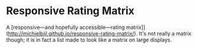 # Responsive Rating Matrix
A [responsive—and hopefully accessible—rating matrix]](http://michielbijl.github.io/responsive-rating-matrix/). It's not really a matrix though; it is in fact a list made to look like a matrix on large displays.

